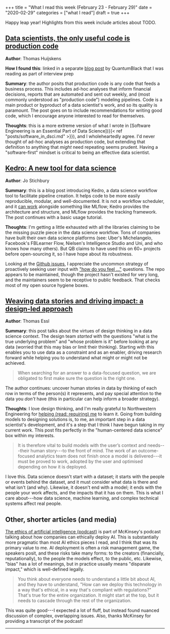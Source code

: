 +++
title = "What I read this week (February 23 - February 29)"
date = "2020-02-29"
categories = ["what I read"]
draft = true
+++

Happy leap year! Highlights from this week include articles about TODO.

<!--more-->

## [Data scientists, the only useful code is production code](https://thuijskens.github.io/2018/11/13/useful-code-is-production-code/)
**Author**: Thomas Huijskens

**How I found this**: linked in a separate [blog post](https://towardsdatascience.com/kedro-prepare-to-pimp-your-pipeline-f8f68c263466) by QuantumBlack that I was reading as part of interview prep

**Summary**: the author posits that production code is any code that feeds a business process. This includes ad-hoc analyses that inform financial decisions, reports that are automated and sent out weekly, and (most commonly understood as "production code") modeling pipelines. Code is a main product or byproduct of a data scientist's work, and so its quality is paramount. The post goes on to include recommendations for writing good code, which I encourage anyone interested to read for themselves.

**Thoughts**: this is a more extreme version of what I wrote in [Software Engineering is an Essential Part of Data Science]({{< ref "posts/software_in_dsci.md" >}}), and I wholeheartedly agree. I'd never thought of ad-hoc analyses as production code, but extending that definition to anything that *might* need repeating seems prudent. Having a "software-first" mindset is critical to being an effective data scientist.


## [Kedro: A new tool for data science](https://towardsdatascience.com/kedro-prepare-to-pimp-your-pipeline-f8f68c263466)
**Author**: Jo Stichbury

**Summary**: this is a blog post introducing Kedro, a data science workflow tool to facilitate pipeline creation. It helps code to be more easily reproducible, modular, and well-documented. It is not a workflow scheduler, and it [can work](https://medium.com/@QuantumBlack/deploying-and-versioning-data-pipelines-at-scale-942b1d81b5f5) alongside something like MLflow; Kedro provides the architecture and structure, and MLflow provides the tracking framework. The post continues with a basic usage tutorial.

**Thoughts**: I'm getting a little exhausted with all the libraries claiming to be the missing puzzle piece in the data science workflow. Tons of companies have built their own data science platforms (see: Uber's Michelangelo, Facebook's FBLearner Flow, Nielsen's Intelligence Studio and Uni, and who knows how many others). But QB claims to have used this on 60+ projects before open-sourcing it, so I have hope about its robustness.

Looking at the [Github issues](https://github.com/quantumblacklabs/kedro/issues), I appreciate the uncommon strategy of proactively seeking user input with ["how do you feel ..."](https://github.com/quantumblacklabs/kedro/issues/208) questions. The repo appears to be maintained, though the project hasn't existed for very long, and the maintainers seem to be receptive to public feedback. That checks most of my open source hygiene boxes.


## [Weaving data stories and driving impact: a design-led approach](https://medium.com/@QuantumBlack/weaving-data-stories-and-driving-impact-a-design-led-approach-4ec72e43e70a)
**Author**: Thomas Essl

**Summary**: this post talks about the virtues of design thinking in a data science context. The design team *started* with the questions "what is the true underlying problem" and "whose problem is it" before looking at any data (worried that this may bias or limit their thinking). Starting with this enables you to use data as a constraint and as an enabler, driving research forward while helping you to understand what might or might not be achieved.

> When searching for an answer to a data-focused question, we are obligated to first make sure the question is the right one.

The author continues: uncover human stories in data by thinking of each row in terms of the person(s) it represents, and pay special attention to the data you *don't* have (this in particular can help inform a broader strategy).

**Thoughts**: I love design thinking, and I'm really grateful to Northwestern Engineering for [helping (read: requiring) me](https://design.northwestern.edu/programs/take-design-course/design-thinking-communication/) to learn it. Going from building models to designing solutions is, to me, an important step in a data scientist's development, and it's a step that I think I have begun taking in my current work. This post fits perfectly in the "human-centered data science" box within my interests.

> It is therefore vital to build models with the user’s context and needs---their human story---to the front of mind. The work of an outcome-focused analytics team does not finish once a model is delivered---it must be proved to work, adopted by the user and optimised depending on how it is deployed.

I love this. Data science doesn't start with a dataset; it starts with the people or events behind the dataset, and it must consider what data is there and what isn't (and why). Likewise, it doesn't end with a model; it ends with the people your work affects, and the impacts that it has on them. This is what I care about---how data science, machine learning, and complex technical systems affect real people.


## Other, shorter articles (and media)
[The ethics of artificial intelligence (podcast)](https://www.mckinsey.com/featured-insights/artificial-intelligence/the-ethics-of-artificial-intelligence) is part of McKinsey's podcast talking about how companies can ethically deploy AI. This is substantially more pragmatic than most AI ethics pieces I read, and I think that was its primary value to me. AI deployment is often a risk management game, the speakers posit, and these risks take many forms: to the creators (financially, reputationally), to the people the models effect, to the public, etc. Likewise, "bias" has a lot of meanings, but in practice usually means "disparate impact," which is well-defined legally.

> You think about everyone needs to understand a little bit about AI, and they have to understand, "How can we deploy this technology in a way that's ethical, in a way that's compliant with regulations?" That's true for the entire organization. It might start at the top, but it needs to cascade through the rest of the organization.

This was quite good---I expected a lot of fluff, but instead found nuanced discussion of complex, overlapping issues. Also, thanks McKinsey for providing a transcript of the podcast!

---


